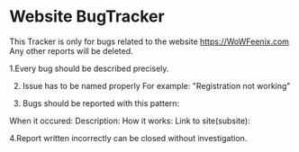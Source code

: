 # Website BugTracker

This Tracker is only for bugs related to the website https://WoWFeenix.com
Any other reports will be deleted.

1.Every bug should be described precisely.

2. Issue has to be named properly For example: "Registration not working"

3. Bugs should be reported with this pattern:

  When it occured:
  Description:
  How it works:
  Link to site(subsite):
  
4.Report written incorrectly can be closed without investigation.
